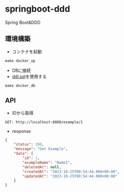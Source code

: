 # springboot-ddd
Spring Boot&amp;DDD

## 環境構築
- コンテナを起動
```
make docker_up
```
- DBに接続
- [ddl.sql](https://github.com/architecture-template/springboot-ddd/blob/main/docs/db/ddl.sql)を使用する
```
make docker_db
```

## API
- IDから取得
```
GET: http://localhost:8080/example/1
```
- response
```json
{
    "status": 200,
    "message": "Get Example",
    "data": {
        "id": 1,
        "exampleName": "Name1",
        "deletedAt": null,
        "createdAt": "2023-10-25T00:54:44.000+00:00",
        "updatedAt": "2023-10-25T00:54:44.000+00:00"
    }
}
```
